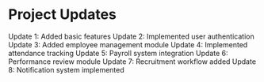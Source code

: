 # Project Updates
Update 1: Added basic features
Update 2: Implemented user authentication
Update 3: Added employee management module
Update 4: Implemented attendance tracking
Update 5: Payroll system integration
Update 6: Performance review module
Update 7: Recruitment workflow added
Update 8: Notification system implemented
